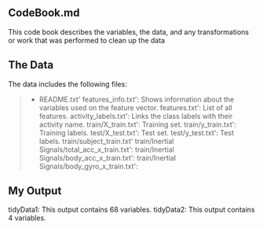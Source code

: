CodeBook.md
------------

This code book describes the variables, the data, and any transformations or work that was performed to clean up the data

The Data
--------
The data includes the following files:

>- README.txt'
features_info.txt': Shows information about the variables used on the feature vector.
features.txt': List of all features.
activity_labels.txt': Links the class labels with their activity name.
train/X_train.txt': Training set.
train/y_train.txt': Training labels.
test/X_test.txt': Test set.
test/y_test.txt': Test labels.
train/subject_train.txt'
train/Inertial Signals/total_acc_x_train.txt':
train/Inertial Signals/body_acc_x_train.txt': 
train/Inertial Signals/body_gyro_x_train.txt': 

My Output
--------------
tidyData1: This output contains 68 variables.
tidyData2: This output contains 4 variables.

